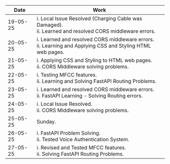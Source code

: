 | Date     | Work                                                                 |
|----------|----------------------------------------------------------------------|
| 19-05-25 | i. Local Issue Resolved (Charging Cable was Damaged).<br>ii. Learned and resolved CORS middleware errors. |
| 20-05-25 | i. Learned and resolved CORS middleware errors.<br>ii. Learning and Applying CSS and Styling HTML web pages. |
| 21-05-25 | i. Applying CSS and Styling to HTML web pages.<br>ii. CORS Middleware solving problems. |
| 22-05-25 | i. Testing MFCC features.<br>ii. Learning and Solving FastAPI Routing Problems. |
| 23-05-25 | i. Learned and resolved CORS middleware errors.<br>ii. FastAPI Learning - Solving Routing errors. |
| 24-05-25 | i. Local Issue Resolved.<br>ii. CORS Middleware solving problems. |
| 25-05-25 | Sunday. |
| 26-05-25 | i. FastAPI Problem Solving.<br>ii. Tested Voice Authentication System. |
| 27-05-25 | i. Revised and Tested MFCC features.<br>ii. Solving FastAPI Routing Problems. |
